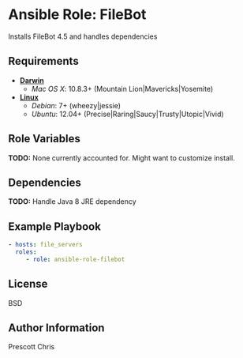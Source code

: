 Ansible Role: FileBot
=========

Installs FileBot 4.5 and handles dependencies

Requirements
------------

- **[Darwin](http://www.oracle.com/technetwork/java/javase/certconfig-2095354.html#os "Mac OS X ")**
  - *Mac OS X*: 10.8.3+ (Mountain Lion|Mavericks|Yosemite)
- **[Linux](http://www.oracle.com/technetwork/java/javase/certconfig-2095354.html#os "Linux (Java JRE 8)")**
  - *Debian*: 7+ (wheezy|jessie)
  - *Ubuntu*: 12.04+ (Precise|Raring|Saucy|Trusty|Utopic|Vivid)

Role Variables
--------------

**TODO:** None currently accounted for. Might want to customize install.

Dependencies
------------

**TODO:** Handle Java 8 JRE dependency 

Example Playbook
----------------

```yaml
- hosts: file_servers
  roles:
     - role: ansible-role-filebot
```

License
-------

BSD

Author Information
------------------

Prescott Chris
